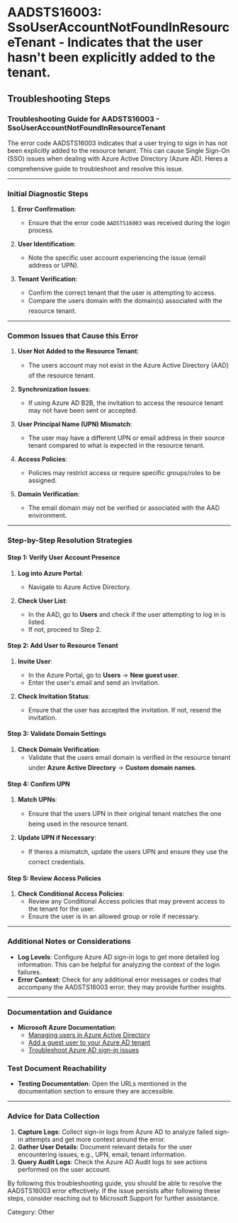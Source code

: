 
# AADSTS16003: SsoUserAccountNotFoundInResourceTenant - Indicates that the user hasn't been explicitly added to the tenant.


## Troubleshooting Steps
### Troubleshooting Guide for AADSTS16003 - SsoUserAccountNotFoundInResourceTenant

The error code AADSTS16003 indicates that a user trying to sign in has not been explicitly added to the resource tenant. This can cause Single Sign-On (SSO) issues when dealing with Azure Active Directory (Azure AD). Heres a comprehensive guide to troubleshoot and resolve this issue.

---

### Initial Diagnostic Steps

1. **Error Confirmation**: 
   - Ensure that the error code `AADSTS16003` was received during the login process.
  
2. **User Identification**:
   - Note the specific user account experiencing the issue (email address or UPN).

3. **Tenant Verification**: 
   - Confirm the correct tenant that the user is attempting to access.
   - Compare the users domain with the domain(s) associated with the resource tenant.

---

### Common Issues that Cause this Error

1. **User Not Added to the Resource Tenant**:
   - The users account may not exist in the Azure Active Directory (AAD) of the resource tenant.

2. **Synchronization Issues**:
   - If using Azure AD B2B, the invitation to access the resource tenant may not have been sent or accepted.

3. **User Principal Name (UPN) Mismatch**:
   - The user may have a different UPN or email address in their source tenant compared to what is expected in the resource tenant.

4. **Access Policies**:
   - Policies may restrict access or require specific groups/roles to be assigned.

5. **Domain Verification**:
   - The email domain may not be verified or associated with the AAD environment.

---

### Step-by-Step Resolution Strategies

#### Step 1: Verify User Account Presence

1. **Log into Azure Portal**:
   - Navigate to Azure Active Directory.

2. **Check User List**:
   - In the AAD, go to **Users** and check if the user attempting to log in is listed.
   - If not, proceed to Step 2.

#### Step 2: Add User to Resource Tenant

1. **Invite User**:
   - In the Azure Portal, go to **Users** -> **New guest user**.
   - Enter the user's email and send an invitation.

2. **Check Invitation Status**:
   - Ensure that the user has accepted the invitation. If not, resend the invitation.

#### Step 3: Validate Domain Settings

1. **Check Domain Verification**:
   - Validate that the users email domain is verified in the resource tenant under **Azure Active Directory** -> **Custom domain names**.

#### Step 4: Confirm UPN

1. **Match UPNs**:
   - Ensure that the users UPN in their original tenant matches the one being used in the resource tenant.
   
2. **Update UPN if Necessary**:
   - If theres a mismatch, update the users UPN and ensure they use the correct credentials.

#### Step 5: Review Access Policies

1. **Check Conditional Access Policies**:
   - Review any Conditional Access policies that may prevent access to the tenant for the user.
   - Ensure the user is in an allowed group or role if necessary.

---

### Additional Notes or Considerations

- **Log Levels**: Configure Azure AD sign-in logs to get more detailed log information. This can be helpful for analyzing the context of the login failures.
- **Error Context**: Check for any additional error messages or codes that accompany the AADSTS16003 error; they may provide further insights.

---

### Documentation and Guidance

- **Microsoft Azure Documentation**:
  - [Managing users in Azure Active Directory](https://docs.microsoft.com/en-us/azure/active-directory/users-groups-roles/users)
  - [Add a guest user to your Azure AD tenant](https://docs.microsoft.com/en-us/azure/active-directory/external-identities/what-is-b2b)
  - [Troubleshoot Azure AD sign-in issues](https://docs.microsoft.com/en-us/azure/active-directory/userhelp/sign-in-help)

### Test Document Reachability

- **Testing Documentation**: Open the URLs mentioned in the documentation section to ensure they are accessible.

---

### Advice for Data Collection

1. **Capture Logs**: Collect sign-in logs from Azure AD to analyze failed sign-in attempts and get more context around the error.
2. **Gather User Details**: Document relevant details for the user encountering issues, e.g., UPN, email, tenant information.
3. **Query Audit Logs**: Check the Azure AD Audit logs to see actions performed on the user account.

By following this troubleshooting guide, you should be able to resolve the AADSTS16003 error effectively. If the issue persists after following these steps, consider reaching out to Microsoft Support for further assistance.

Category: Other